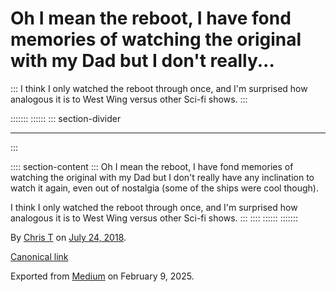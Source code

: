 <div>

# Oh I mean the reboot, I have fond memories of watching the original with my Dad but I don't really... 

</div>

::: 
I think I only watched the reboot through once, and I'm surprised how
analogous it is to West Wing versus other Sci-fi shows.
:::

::::::: 
:::::: 
::: section-divider

------------------------------------------------------------------------
:::

:::: section-content
::: 
Oh I mean the reboot, I have fond memories of watching the original with
my Dad but I don't really have any inclination to watch it again, even
out of nostalgia (some of the ships were cool though).

I think I only watched the reboot through once, and I'm surprised how
analogous it is to West Wing versus other Sci-fi shows.
:::
::::
::::::
:::::::

By [Chris T](https://medium.com/@ctdesign) on [July
24, 2018](https://medium.com/p/b3e3d35816c1).

[Canonical
link](https://medium.com/@ctdesign/oh-i-mean-the-reboot-i-have-fond-memories-of-watching-the-original-with-my-dad-but-i-dont-really-b3e3d35816c1)

Exported from [Medium](https://medium.com) on February 9, 2025.
